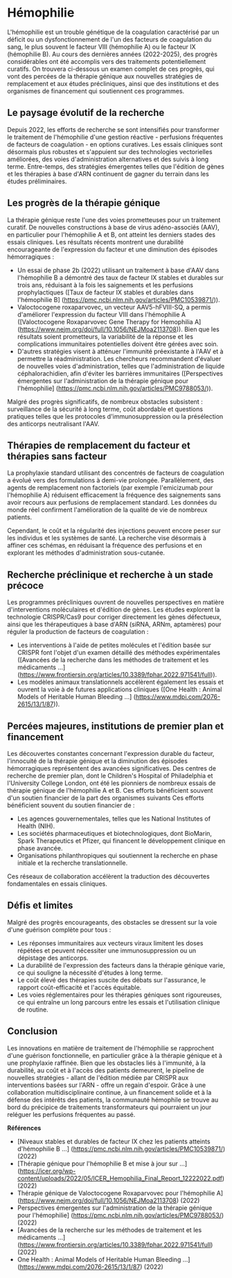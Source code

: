 # Hémophilie

L'hémophilie est un trouble génétique de la coagulation caractérisé par un déficit ou un dysfonctionnement de l'un des facteurs de coagulation du sang, le plus souvent le facteur VIII (hémophilie A) ou le facteur IX (hémophilie B). Au cours des dernières années (2022-2025), des progrès considérables ont été accomplis vers des traitements potentiellement curatifs. On trouvera ci-dessous un examen complet de ces progrès, qui vont des percées de la thérapie génique aux nouvelles stratégies de remplacement et aux études précliniques, ainsi que des institutions et des organismes de financement qui soutiennent ces programmes.

## Le paysage évolutif de la recherche
Depuis 2022, les efforts de recherche se sont intensifiés pour transformer le traitement de l'hémophilie d'une gestion réactive - perfusions fréquentes de facteurs de coagulation - en options curatives. Les essais cliniques sont désormais plus robustes et s'appuient sur des technologies vectorielles améliorées, des voies d'administration alternatives et des suivis à long terme. Entre-temps, des stratégies émergentes telles que l'édition de gènes et les thérapies à base d'ARN continuent de gagner du terrain dans les études préliminaires.

## Les progrès de la thérapie génique
La thérapie génique reste l'une des voies prometteuses pour un traitement curatif. De nouvelles constructions à base de virus adéno-associés (AAV), en particulier pour l'hémophilie A et B, ont atteint les derniers stades des essais cliniques. Les résultats récents montrent une durabilité encourageante de l'expression du facteur et une diminution des épisodes hémorragiques :

- Un essai de phase 2b (2022) utilisant un traitement à base d'AAV dans l'hémophilie B a démontré des taux de facteur IX stables et durables sur trois ans, réduisant à la fois les saignements et les perfusions prophylactiques ([Taux de facteur IX stables et durables dans l'hémophilie B] (https://pmc.ncbi.nlm.nih.gov/articles/PMC10539871/)).  
- Valoctocogene roxaparvovec, un vecteur AAV5-hFVIII-SQ, a permis d'améliorer l'expression du facteur VIII dans l'hémophilie A ([Valoctocogene Roxaparvovec Gene Therapy for Hemophilia A] (https://www.nejm.org/doi/full/10.1056/NEJMoa2113708)). Bien que les résultats soient prometteurs, la variabilité de la réponse et les complications immunitaires potentielles doivent être gérées avec soin.  
- D'autres stratégies visent à atténuer l'immunité préexistante à l'AAV et à permettre la réadministration. Les chercheurs recommandent d'évaluer de nouvelles voies d'administration, telles que l'administration de liquide céphalorachidien, afin d'éviter les barrières immunitaires ([Perspectives émergentes sur l'administration de la thérapie génique pour l'hémophilie] (https://pmc.ncbi.nlm.nih.gov/articles/PMC9788053/)).

Malgré des progrès significatifs, de nombreux obstacles subsistent : surveillance de la sécurité à long terme, coût abordable et questions pratiques telles que les protocoles d'immunosuppression ou la présélection des anticorps neutralisant l'AAV.

## Thérapies de remplacement du facteur et thérapies sans facteur
La prophylaxie standard utilisant des concentrés de facteurs de coagulation a évolué vers des formulations à demi-vie prolongée. Parallèlement, des agents de remplacement non factoriels (par exemple l'emicizumab pour l'hémophilie A) réduisent efficacement la fréquence des saignements sans avoir recours aux perfusions de remplacement standard. Les données du monde réel confirment l'amélioration de la qualité de vie de nombreux patients.

Cependant, le coût et la régularité des injections peuvent encore peser sur les individus et les systèmes de santé. La recherche vise désormais à affiner ces schémas, en réduisant la fréquence des perfusions et en explorant les méthodes d'administration sous-cutanée.

## Recherche préclinique et recherche à un stade précoce
Les programmes précliniques ouvrent de nouvelles perspectives en matière d'interventions moléculaires et d'édition de gènes. Les études explorent la technologie CRISPR/Cas9 pour corriger directement les gènes défectueux, ainsi que les thérapeutiques à base d'ARN (siRNA, ARNm, aptamères) pour réguler la production de facteurs de coagulation :

- Les interventions à l'aide de petites molécules et l'édition basée sur CRISPR font l'objet d'un examen détaillé des méthodes expérimentales ([Avancées de la recherche dans les méthodes de traitement et les médicaments ...] (https://www.frontiersin.org/articles/10.3389/fphar.2022.971541/full)).  
- Les modèles animaux translationnels accélèrent également les essais et ouvrent la voie à de futures applications cliniques ([One Health : Animal Models of Heritable Human Bleeding ...] (https://www.mdpi.com/2076-2615/13/1/87)).

## Percées majeures, institutions de premier plan et financement
Les découvertes constantes concernant l'expression durable du facteur, l'innocuité de la thérapie génique et la diminution des épisodes hémorragiques représentent des avancées significatives. Des centres de recherche de premier plan, dont le Children's Hospital of Philadelphia et l'University College London, ont été les pionniers de nombreux essais de thérapie génique de l'hémophilie A et B. Ces efforts bénéficient souvent d'un soutien financier de la part des organismes suivants Ces efforts bénéficient souvent du soutien financier de :

- Les agences gouvernementales, telles que les National Institutes of Health (NIH).  
- Les sociétés pharmaceutiques et biotechnologiques, dont BioMarin, Spark Therapeutics et Pfizer, qui financent le développement clinique en phase avancée.  
- Organisations philanthropiques qui soutiennent la recherche en phase initiale et la recherche translationnelle.

Ces réseaux de collaboration accélèrent la traduction des découvertes fondamentales en essais cliniques.

## Défis et limites
Malgré des progrès encourageants, des obstacles se dressent sur la voie d'une guérison complète pour tous :

- Les réponses immunitaires aux vecteurs viraux limitent les doses répétées et peuvent nécessiter une immunosuppression ou un dépistage des anticorps.  
- La durabilité de l'expression des facteurs dans la thérapie génique varie, ce qui souligne la nécessité d'études à long terme.  
- Le coût élevé des thérapies suscite des débats sur l'assurance, le rapport coût-efficacité et l'accès équitable.  
- Les voies réglementaires pour les thérapies géniques sont rigoureuses, ce qui entraîne un long parcours entre les essais et l'utilisation clinique de routine.

## Conclusion
Les innovations en matière de traitement de l'hémophilie se rapprochent d'une guérison fonctionnelle, en particulier grâce à la thérapie génique et à une prophylaxie raffinée. Bien que les obstacles liés à l'immunité, à la durabilité, au coût et à l'accès des patients demeurent, le pipeline de nouvelles stratégies - allant de l'édition médiée par CRISPR aux interventions basées sur l'ARN - offre un regain d'espoir. Grâce à une collaboration multidisciplinaire continue, à un financement solide et à la défense des intérêts des patients, la communauté hémophile se trouve au bord du précipice de traitements transformateurs qui pourraient un jour reléguer les perfusions fréquentes au passé.

**Références**  
- [Niveaux stables et durables de facteur IX chez les patients atteints d'hémophilie B ...] (https://pmc.ncbi.nlm.nih.gov/articles/PMC10539871/) (2022)  
- [Thérapie génique pour l'hémophilie B et mise à jour sur ...] (https://icer.org/wp-content/uploads/2022/05/ICER_Hemophilia_Final_Report_12222022.pdf) (2022)  
- Thérapie génique de Valoctocogene Roxaparvovec pour l'hémophilie A] (https://www.nejm.org/doi/full/10.1056/NEJMoa2113708) (2022)  
- Perspectives émergentes sur l'administration de la thérapie génique pour l'hémophilie] (https://pmc.ncbi.nlm.nih.gov/articles/PMC9788053/) (2022)  
- [Avancées de la recherche sur les méthodes de traitement et les médicaments ...] (https://www.frontiersin.org/articles/10.3389/fphar.2022.971541/full) (2022)  
- One Health : Animal Models of Heritable Human Bleeding ...] (https://www.mdpi.com/2076-2615/13/1/87) (2022)

